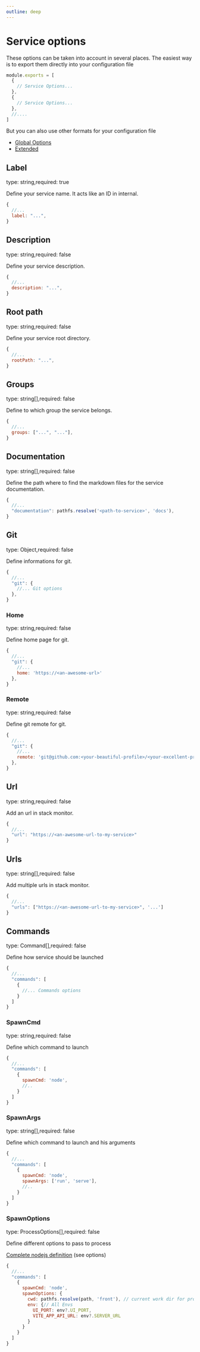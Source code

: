 ```yaml
---
outline: deep
---
```

# Service options
These options can be taken into account in several places. 
The easiest way is to export them directly into your configuration file

```js [js]
module.exports = [
  {
    // Service Options...
  },
  {
    // Service Options...
  },
  //....
]
```
But you can also use other formats for your configuration file

 - [Global Options](/reference/global-options)
 - [Extended](/reference/extended-options)

## Label

type: string,required: true

Define your service name. It acts like an ID in internal.
```js [js]
{
  //...
  label: "...",
}
```

## Description

type: string,required: false

Define your service description.
```js [js]
{
  //...
  description: "...",
}
```

## Root path

type: string,required: false

Define your service root directory.
```js [js]
{
  //...
  rootPath: "...",
}
```

## Groups

type: string[],required: false

Define to which group the service belongs.
```js [js]
{
  //...
  groups: ["...", "..."],
}
```

## Documentation

type: string[],required: false

Define the path where to find the markdown files for the service documentation.
```js [js]
{
  //...
  "documentation": pathfs.resolve('<path-to-service>', 'docs'),
}
```

## Git

type: Object,required: false

Define informations for git.
```js [js]
{
  //...
  "git": {
    //... Git options
  },
}
```
### Home

type: string,required: false

Define home page for git.
```js [js]
{
  //...
  "git": {
    //...
    home: 'https://<an-awesome-url>'
  },
}
```

### Remote

type: string,required: false

Define git remote for git.
```js [js]
{
  //...
  "git": {
    //...
    remote: 'git@github.com:<your-beautiful-profile>/<your-excellent-project>.git'
  },
}
```

## Url

type: string,required: false

Add an url in stack monitor.
```js [js]
{
  //...
  "url": "https://<an-awesome-url-to-my-service>"
}
```

## Urls

type: string[],required: false

Add multiple urls in stack monitor.
```js [js]
{
  //...
  "urls": ["https://<an-awesome-url-to-my-service>", '...']
}
```

## Commands
type: Command[],required: false

Define how service should be launched

```js [js]
{
  //...
  "commands": [
    {
      //... Commands options
    }
  ]
}
```

### SpawnCmd
type: string,required: false

Define which command to launch

```js [js]
{
  //...
  "commands": [
    {
      spawnCmd: 'node',
      //..
    }
  ]
}
```

### SpawnArgs
type: string[],required: false

Define which command to launch and his arguments

```js [js]
{
  //...
  "commands": [
    {
      spawnCmd: 'node',
      spawnArgs: ['run', 'serve'],
      //..
    }
  ]
}
```

### SpawnOptions
type: ProcessOptions[],required: false

Define different options to pass to process

[Complete nodejs definition](https://nodejs.org/api/child_process.html#child_processspawncommand-args-options) (see options)

```js [js]
{
  //...
  "commands": [
    {
      spawnCmd: 'node',
      spawnOptions: {
        cwd: pathfs.resolve(path, 'front'), // current work dir for process
        env: {// All Envs
          UI_PORT: env?.UI_PORT,
          VITE_APP_API_URL: env?.SERVER_URL
        }
      }
    }
  ]
}
```
